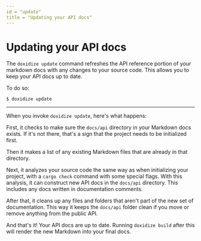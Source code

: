 ```yaml
---
id = "update"
title = "Updating your API docs"
---
```

# Updating your API docs

The `doxidize update` command refreshes the API reference portion of your markdown docs with any
changes to your source code. This allows you to keep your API docs up to date.

To do so:

```shell
$ doxidize update
```

--------------------------------

When you invoke `doxidize update`, here's what happens:

First, it checks to make sure the `docs/api` directory in your Markdown docs exists. If it's not
there, that's a sign that the project needs to be initialized first.

Then it makes a list of any existing Markdown files that are already in that directory.

Next, it analyzes your source code the same way as when initializing your project, with a `cargo
check` command with some special flags. With this analysis, it can construct new API docs in the
`docs/api` directory. This includes any docs written in documentation comments.

After that, it cleans up any files and folders that aren't part of the new set of documentation.
This way it keeps the `docs/api` folder clean if you move or remove anything from the public API.

And that's it! Your API docs are up to date. Running `doxidize build` after this will render the new
Markdown into your final docs.
